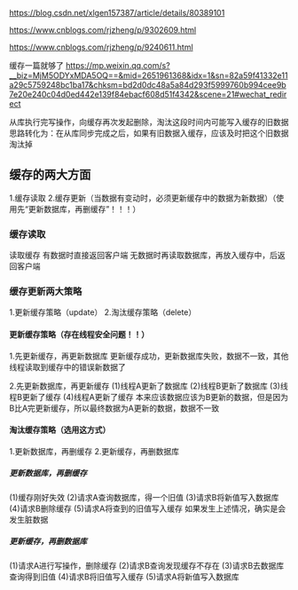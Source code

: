 https://blog.csdn.net/xlgen157387/article/details/80389101

https://www.cnblogs.com/rjzheng/p/9302609.html

https://www.cnblogs.com/rjzheng/p/9240611.html


缓存一篇就够了
https://mp.weixin.qq.com/s?__biz=MjM5ODYxMDA5OQ==&mid=2651961368&idx=1&sn=82a59f41332e11a29c5759248bc1ba17&chksm=bd2d0dc48a5a84d293f5999760b994cee9b7e20e240c04d0ed442e139f84ebacf608d51f4342&scene=21#wechat_redirect

从库执行完写操作，向缓存再次发起删除，淘汰这段时间内可能写入缓存的旧数据
思路转化为：在从库同步完成之后，如果有旧数据入缓存，应该及时把这个旧数据淘汰掉



## 缓存的两大方面
1.缓存读取
2.缓存更新（当数据有变动时，必须更新缓存中的数据为新数据）（使用先“更新数据库，再删缓存”！！！）

### 缓存读取
读取缓存
有数据时直接返回客户端
无数据时再读取数据库，再放入缓存中，后返回客户端

### 缓存更新两大策略
1.更新缓存策略（update）
2.淘汰缓存策略（delete）


#### 更新缓存策略（存在线程安全问题！！）
1.先更新缓存，再更新数据库 
更新缓存成功，更新数据库失败，数据不一致，其他线程读取到缓存中的错误新数据了

2.先更新数据库，再更新缓存
(1)线程A更新了数据库
(2)线程B更新了数据库
(3)线程B更新了缓存
(4)线程A更新了缓存
本来应该数据应该为B更新的数据，但是因为B比A完更新缓存，所以最终数据为A更新的数据，数据不一致


#### 淘汰缓存策略（选用这方式）
1.更新数据库，再删缓存
2.更新缓存，再删数据库


#####  更新数据库，再删缓存
(1)缓存刚好失效
(2)请求A查询数据库，得一个旧值
(3)请求B将新值写入数据库
(4)请求B删除缓存
(5)请求A将查到的旧值写入缓存
如果发生上述情况，确实是会发生脏数据


#####  更新缓存，再删数据库
(1)请求A进行写操作，删除缓存
(2)请求B查询发现缓存不存在
(3)请求B去数据库查询得到旧值
(4)请求B将旧值写入缓存
(5)请求A将新值写入数据库






